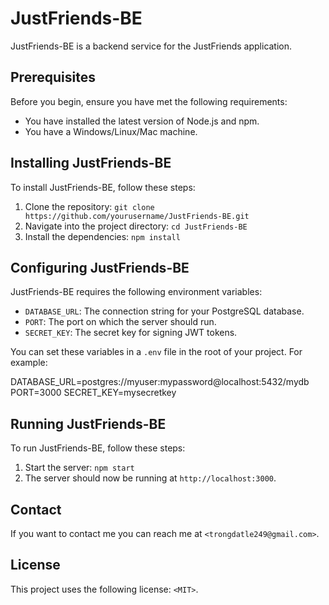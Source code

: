 # JustFriends-BE

JustFriends-BE is a backend service for the JustFriends application.

## Prerequisites

Before you begin, ensure you have met the following requirements:

* You have installed the latest version of Node.js and npm.
* You have a Windows/Linux/Mac machine.

## Installing JustFriends-BE

To install JustFriends-BE, follow these steps:

1. Clone the repository: `git clone https://github.com/yourusername/JustFriends-BE.git`
2. Navigate into the project directory: `cd JustFriends-BE`
3. Install the dependencies: `npm install`

## Configuring JustFriends-BE

JustFriends-BE requires the following environment variables:

* `DATABASE_URL`: The connection string for your PostgreSQL database.
* `PORT`: The port on which the server should run.
* `SECRET_KEY`: The secret key for signing JWT tokens.

You can set these variables in a `.env` file in the root of your project. For example:

DATABASE_URL=postgres://myuser:mypassword@localhost:5432/mydb 
PORT=3000 
SECRET_KEY=mysecretkey


## Running JustFriends-BE

To run JustFriends-BE, follow these steps:

1. Start the server: `npm start`
2. The server should now be running at `http://localhost:3000`.

## Contact

If you want to contact me you can reach me at `<trongdatle249@gmail.com>`.

## License

This project uses the following license: `<MIT>`.
